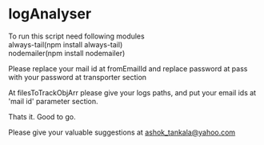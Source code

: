 # logAnalyser
To run this script need following modules
</br>always-tail(npm install always-tail)
</br>nodemailer(npm install nodemailer)

Please replace your mail id at fromEmailId and replace password at pass with your password at transporter section

At filesToTrackObjArr please give your logs paths, and put your email ids at 'mail id' parameter section.

Thats it. Good to go.

Please give your valuable suggestions at ashok_tankala@yahoo.com
